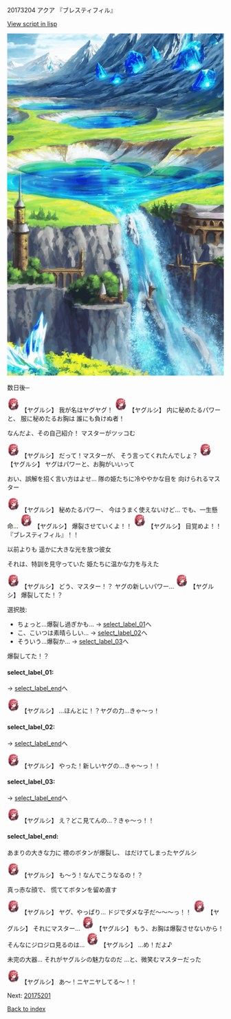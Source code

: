 20173204 アクア 『ブレスティフィル』

[View script in lisp](../scripts/20173204.txt)

![highland.png](../images/backgrounds/highland.png)

数日後─

<img src="../images/units/201731.png" alt="201731.png" height="34"/>
【ヤグルシ】
我が名はヤグヤグ！

<img src="../images/units/201731.png" alt="201731.png" height="34"/>
【ヤグルシ】
内に秘めたるパワーと、
服に秘めたるお胸は
誰にも負けぬ者！

なんだよ、その自己紹介！
マスターがツッコむ

<img src="../images/units/201731.png" alt="201731.png" height="34"/>
【ヤグルシ】
だって！マスターが、
そう言ってくれたんでしょ？

<img src="../images/units/201731.png" alt="201731.png" height="34"/>
【ヤグルシ】
ヤグはパワーと、お胸がいいって

おい、誤解を招く言い方はよせ…
隊の姫たちに冷ややかな目を
向けられるマスター

<img src="../images/units/201731.png" alt="201731.png" height="34"/>
【ヤグルシ】
秘めたるパワー、
今はうまく使えないけど…
でも、一生懸命…

<img src="../images/units/201731.png" alt="201731.png" height="34"/>
【ヤグルシ】
爆裂させていくよ！！

<img src="../images/units/201731.png" alt="201731.png" height="34"/>
【ヤグルシ】
目覚めよ！！
『ブレスティフィル』！！

以前よりも
遥かに大きな光を放つ彼女

それは、特訓を見守っていた
姫たちに温かな力を与えた

<img src="../images/units/201731.png" alt="201731.png" height="34"/>
【ヤグルシ】
どう、マスター！？
ヤグの新しいパワー…

<img src="../images/units/201731.png" alt="201731.png" height="34"/>
【ヤグルシ】
爆裂してた！？

選択肢:
- ちょっと…爆裂し過ぎかも… → [select_label_01](#select_label_01)へ
- こ、こいつは素晴らしい… → [select_label_02](#select_label_02)へ
- そういう…爆裂か… → [select_label_03](#select_label_03)へ

爆裂してた！？

#### select_label_01:
 → [select_label_end](#select_label_end)へ

<img src="../images/units/201731.png" alt="201731.png" height="34"/>
【ヤグルシ】
…ほんとに！？ヤグの力…きゃ～っ！

#### select_label_02:
 → [select_label_end](#select_label_end)へ

<img src="../images/units/201731.png" alt="201731.png" height="34"/>
【ヤグルシ】
やった！新しいヤグの…きゃ～っ！！

#### select_label_03:
 → [select_label_end](#select_label_end)へ

<img src="../images/units/201731.png" alt="201731.png" height="34"/>
【ヤグルシ】
え？どこ見てんの…？きゃ～っ！！

#### select_label_end:

あまりの大きな力に
襟のボタンが爆裂し、
はだけてしまったヤグルシ

<img src="../images/units/201731.png" alt="201731.png" height="34"/>
【ヤグルシ】
も～う！なんでこうなるの！？

真っ赤な顔で、
慌ててボタンを留め直す

<img src="../images/units/201731.png" alt="201731.png" height="34"/>
【ヤグルシ】
ヤグ、やっぱり…
ドジでダメな子だ～～～っ！！

<img src="../images/units/201731.png" alt="201731.png" height="34"/>
【ヤグルシ】
それにマスター…

<img src="../images/units/201731.png" alt="201731.png" height="34"/>
【ヤグルシ】
もう、お胸は爆裂させないから！
そんなにジロジロ見るのは…

<img src="../images/units/201731.png" alt="201731.png" height="34"/>
【ヤグルシ】
…め！だよ♪

未完の大器…
それがヤグルシの魅力なのだ
…と、微笑むマスターだった

<img src="../images/units/201731.png" alt="201731.png" height="34"/>
【ヤグルシ】
あ～！ニヤニヤしてる～！！


Next: [20175201](20175201.md)

[Back to index](index.md)
